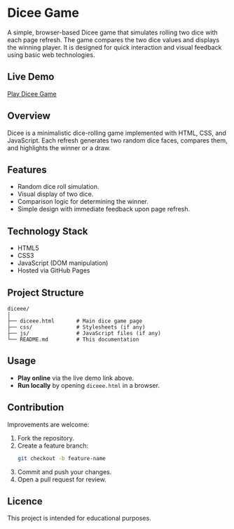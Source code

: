 # Dicee Game

A simple, browser-based Dicee game that simulates rolling two dice with each page refresh. The game compares the two dice values and displays the winning player. It is designed for quick interaction and visual feedback using basic web technologies.

## Live Demo
[Play Dicee Game](https://sudhakarreddy2005.github.io/diceee.html/)

## Overview
Dicee is a minimalistic dice-rolling game implemented with HTML, CSS, and JavaScript. Each refresh generates two random dice faces, compares them, and highlights the winner or a draw.

## Features
- Random dice roll simulation.
- Visual display of two dice.
- Comparison logic for determining the winner.
- Simple design with immediate feedback upon page refresh.

## Technology Stack
- HTML5  
- CSS3  
- JavaScript (DOM manipulation)  
- Hosted via GitHub Pages  

## Project Structure
```
diceee/
│
├── diceee.html       # Main dice game page
├── css/              # Stylesheets (if any)
├── js/               # JavaScript files (if any)
└── README.md         # This documentation
```

## Usage
- **Play online** via the live demo link above.  
- **Run locally** by opening `diceee.html` in a browser.

## Contribution
Improvements are welcome:
1. Fork the repository.
2. Create a feature branch:
   ```bash
   git checkout -b feature-name
   ```
3. Commit and push your changes.
4. Open a pull request for review.

## Licence
This project is intended for educational purposes. 
